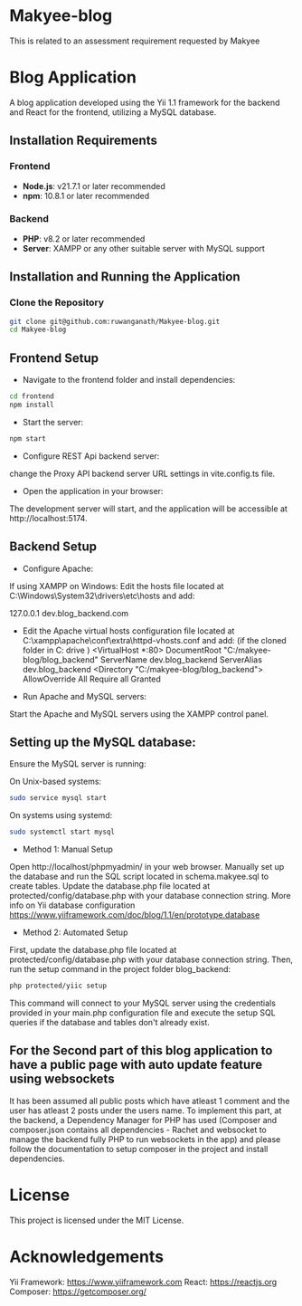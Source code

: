 # Makyee-blog

This is related to an assessment requirement requested by Makyee

# Blog Application

A blog application developed using the Yii 1.1 framework for the backend and React for the frontend, utilizing a MySQL database.

## Installation Requirements

### Frontend

- **Node.js**: v21.7.1 or later recommended
- **npm**: 10.8.1 or later recommended

### Backend

- **PHP**: v8.2 or later recommended
- **Server**: XAMPP or any other suitable server with MySQL support

## Installation and Running the Application

### Clone the Repository

```bash
git clone git@github.com:ruwanganath/Makyee-blog.git
cd Makyee-blog
```

## Frontend Setup

- Navigate to the frontend folder and install dependencies:

```bash
cd frontend
npm install
```

- Start the server:

```bash
npm start
```

- Configure REST Api backend server:

change the Proxy API backend server URL settings in vite.config.ts file.

- Open the application in your browser:

The development server will start, and the application will be accessible at http://localhost:5174.

## Backend Setup

- Configure Apache:

If using XAMPP on Windows:
Edit the hosts file located at C:\Windows\System32\drivers\etc\hosts and add:

127.0.0.1 dev.blog_backend.com

- Edit the Apache virtual hosts configuration file located at C:\xampp\apache\conf\extra\httpd-vhosts.conf and add:
  (if the cloned folder in C: drive )
  <VirtualHost \*:80>
  DocumentRoot "C:/makyee-blog/blog_backend"
  ServerName dev.blog_backend
  ServerAlias dev.blog_backend
  <Directory "C:/makyee-blog/blog_backend">
  AllowOverride All
  Require all Granted
  </Directory>
  </VirtualHost>

- Run Apache and MySQL servers:

Start the Apache and MySQL servers using the XAMPP control panel.

## Setting up the MySQL database:

Ensure the MySQL server is running:

On Unix-based systems:

```bash
sudo service mysql start
```

On systems using systemd:

```bash
sudo systemctl start mysql
```

- Method 1: Manual Setup

Open http://localhost/phpmyadmin/ in your web browser.
Manually set up the database and run the SQL script located in schema.makyee.sql to create tables.
Update the database.php file located at protected/config/database.php with your database connection string.
More info on Yii database configuration
https://www.yiiframework.com/doc/blog/1.1/en/prototype.database

- Method 2: Automated Setup

First, update the database.php file located at protected/config/database.php with your database connection string.
Then, run the setup command in the project folder blog_backend:

```bash
php protected/yiic setup
```

This command will connect to your MySQL server using the credentials provided in your main.php configuration file and execute the setup SQL queries if the database and tables don't already exist.

## For the Second part of this blog application to have a public page with auto update feature using websockets

It has been assumed all public posts which have atleast 1 comment and the user has atleast 2 posts under the users name. To implement this part, at the backend, a Dependency Manager for PHP has used (Composer and composer.json contains all dependencies - Rachet and websocket to manage the backend fully PHP to run websockets in the app) and please follow the documentation to setup composer in the project and install dependencies.

# License

This project is licensed under the MIT License.

# Acknowledgements

Yii Framework: https://www.yiiframework.com
React: https://reactjs.org
Composer: https://getcomposer.org/
